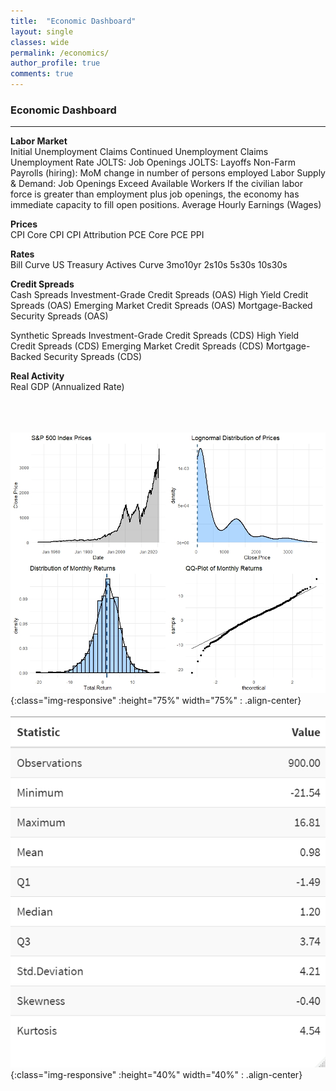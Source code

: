 ```yaml
---
title:  "Economic Dashboard"
layout: single
classes: wide
permalink: /economics/
author_profile: true
comments: true
---
```


### Economic Dashboard
---
**Labor Market**<br>
Initial Unemployment Claims
Continued Unemployment Claims
Unemployment Rate
JOLTS: Job Openings
JOLTS: Layoffs
Non-Farm Payrolls (hiring): MoM change in number of persons employed
Labor Supply & Demand: Job Openings Exceed Available Workers
If the civilian labor force is greater than employment plus job openings, the economy has immediate capacity to fill open positions. 
Average Hourly Earnings (Wages)
<br>

**Prices**<br>
CPI
Core CPI
CPI Attribution
PCE
Core PCE
PPI
<br>

**Rates**<br>
Bill Curve
US Treasury Actives Curve
3mo10yr
2s10s
5s30s
10s30s
<br>

**Credit Spreads**<br>
Cash Spreads
Investment-Grade Credit Spreads (OAS)
High Yield Credit Spreads (OAS)
Emerging Market Credit Spreads (OAS)
Mortgage-Backed Security Spreads (OAS)

Synthetic Spreads
Investment-Grade Credit Spreads (CDS)
High Yield Credit Spreads (CDS)
Emerging Market Credit Spreads (CDS)
Mortgage-Backed Security Spreads (CDS)
<br>

**Real Activity**<br>
Real GDP (Annualized Rate)
<br>

<br><br><br>
![S&P500 Plots](/assets/S&P500_Plot.jpeg/){:class="img-responsive" :height="75%" width="75%" : .align-center}<br><br>
![S&P500 Summary Stats](/assets/S&P500_monthly_summary_stats.jpeg/){:class="img-responsive" :height="40%" width="40%" : .align-center}<br><br>

